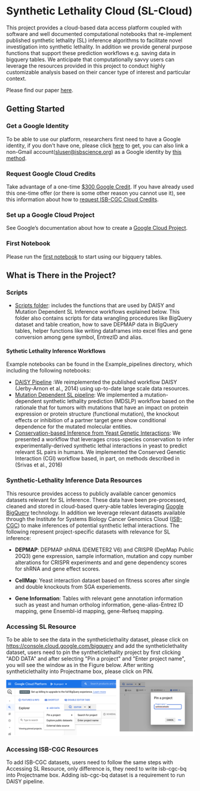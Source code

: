 # Synthetic Lethality Cloud (SL-Cloud)

This project provides a cloud-based data access platform coupled with software and well documented computational notebooks that re-implement published synthetic lethality (SL) inference algorithms to facilitate novel investigation into synthetic lethality. In addition  we provide general purpose functions that support these prediction workflows e.g. saving data in bigquery tables. We anticipate that computationally savvy users can leverage the resources provided in this project to conduct highly customizable analysis based on their cancer type of interest and particular context. 

Please find our paper [here](https://www.biorxiv.org/content/10.1101/2021.09.18.459450v1).

## Getting Started

### Get a Google Identity

To be able to use our platform, researchers first need to have a Google identity, if you don't have one, please click [here](https://accounts.google.com/signup/v2/webcreateaccount?dsh=308321458437252901&continue=https%3A%2F%2Faccounts.google.com%2FManageAccount&flowName=GlifWebSignIn&flowEntry=SignUp#FirstName=&LastName=) to get, you can also link a non-Gmail account(<span>sluser@isbscience.org</span>) as a Google identity by [this method](https://accounts.google.com/signup/v2/webcreateaccount?flowName=GlifWebSignIn&flowEntry=SignUp&nogm=true).

### Request Google Cloud Credits

Take advantage of a one-time [$300 Google Credit](https://cloud.google.com/free/).
If you have already used this one-time offer (or there is some other reason you cannot use it), see this information about how to [request ISB-CGC Cloud Credits](https://isb-cancer-genomics-cloud.readthedocs.io/en/latest/sections/HowtoRequestCloudCredits.html).

### Set up a Google Cloud Project

See Google’s documentation about how to create a [Google Cloud Project](https://cloud.google.com/resource-manager/docs/creating-managing-projects).

### First Notebook

Please run the [first notebook](https://github.com/IlyaLab/SL-Cloud/blob/main/first_notebook.ipynb) to start using our bigquery tables. 

## What is There in the Project?
### Scripts
- [Scripts folder](https://github.com/IlyaLab/SL-Cloud/tree/main/scripts/): includes the functions that are used by DAISY and Mutation Dependent  SL Inference workflows explained below. This folder also contains scripts for data wrangling procedures like BigQuery dataset and table creation, how to save DEPMAP data in BigQuery tables, helper functions like writing dataframes into excel files and gene conversion among gene symbol, EntrezID and alias.

#### Sythetic Lethality Inference Workflows 
Example notebooks can be found in the Example_pipelines directory, which including the following notebooks:
- [DAISY Pipeline](https://github.com/IlyaLab/SL-Cloud/blob/main/Example_pipelines/DAISY_example.ipynb) :We reimplemented the published workflow DAISY (Jerby-Arnon et al., 2014) using up-to-date large scale data resources. </br>
- [Mutation Dependent SL pipeline](https://github.com/IlyaLab/SL-Cloud/blob/main/Example_pipelines/MDSLP_example.ipynb): We implemented a mutation-dependent synthetic lethality prediction (MDSLP) workflow based on the rationale that for tumors with mutations that have an impact on protein expression or protein structure (functional mutation), the knockout effects or inhibition of a partner target gene show conditional dependence for the mutated molecular entities.</br>
- [Conservation-based Inference from Yeast Genetic Interactions](https://github.com/IlyaLab/SL-Cloud/blob/main/Example_pipelines/CGI_example.ipynb): We presented a workflow that leverages cross-species conservation to infer experimentally-derived synthetic lethal interactions in yeast to predict relevant SL pairs in humans. We implemented the Conserved Genetic Interaction (CGI) workflow based, in part, on methods described in (Srivas et al., 2016) </br>

### Synthetic-Lethality Inference Data Resources
This resource provides access to publicly available cancer genomics datasets relevant for SL inference. These data have been pre-processed, cleaned and stored in cloud-based query-able tables leveraging [Google BigQuery](https://cloud.google.com/bigquery)  technology. In addition we leverage relevant datasets available through the Institute for Systems Biology Cancer Genomics Cloud ([ISB-CGC](https://isb-cgc.appspot.com/)) to make inferences of potential synthetic lethal interactions. 
The following represent project-specific datasets with relevance for SL inference:

- **DEPMAP**: DEPMAP shRNA (DEMETER2 V6) and CRISPR (DepMap Public 20Q3) gene expression, sample information, mutation and copy number alterations  for CRISPR experiments and and gene dependency scores for shRNA and gene effect scores.

- **CellMap**: Yeast interaction dataset based on fitness scores after single and double knockouts from SGA experiements.

- **Gene Information**: Tables with relevant gene annotation information such as yeast and human ortholog information, gene-alias-Entrez ID mapping, gene Ensembl-id mapping, gene-Refseq mapping.


### Accessing SL Resource
To be able to see the data in the syntheticlethality dataset, please click on https://console.cloud.google.com/bigquery and  add the syntheticlethality dataset, users need to pin the syntheticlethality project by first clicking "ADD DATA" and after selecting "Pin a project" and "Enter project name", you will see the window as in the Figure below. After writing syntheticlethality into Projectname box, please click on PIN. 

<img src="https://github.com/IlyaLab/SL-Cloud/blob/main/figures/add_sldataset.png" >

### Accessing ISB-CGC Resources
To add ISB-CGC datasets, users need to follow the same steps with Accessing SL Resource, only difference is, they need to write isb-cgc-bq into Projectname box.
Adding isb-cgc-bq dataset is a requirement to run DAISY pipeline.

